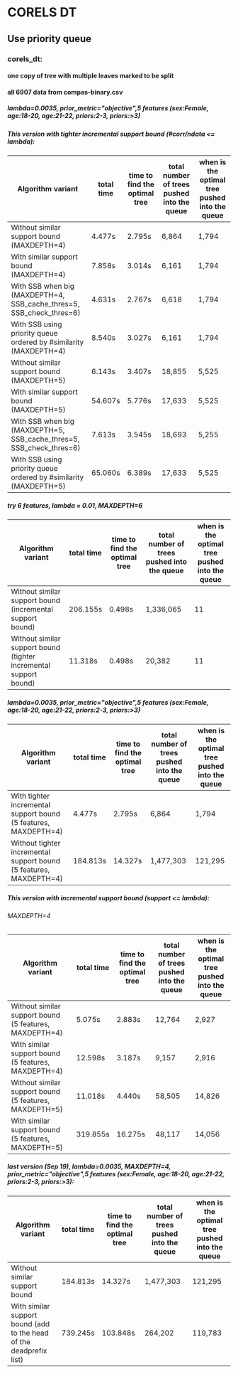 # CORELS DT

## Use priority queue

### corels_dt:
#### one copy of tree with multiple leaves marked to be split 
#### all 6907 data from compas-binary.csv

##### lambda=0.0035, prior_metric="objective",5 features (sex:Female, age:18-20, age:21-22, priors:2-3, priors:>3)

##### This version with tighter incremental support bound (#corr/ndata <= lambda):

Algorithm variant | total time | time to find the optimal tree | total number of trees pushed into the queue | when is the optimal tree pushed into the queue
  ------------- | ------------- | ------------- | -------------  | -------------
Without similar support bound (MAXDEPTH=4)| 4.477s | 2.795s | 6,864 | 1,794
With similar support bound (MAXDEPTH=4) | 7.858s | 3.014s | 6,161 | 1,794
With SSB when big (MAXDEPTH=4, SSB_cache_thres=5, SSB_check_thres=6) | 4.631s | 2.767s | 6,618 | 1,794
With SSB using priority queue ordered by #similarity (MAXDEPTH=4) | 8.540s | 3.027s | 6,161 | 1,794
Without similar support bound (MAXDEPTH=5)  | 6.143s | 3.407s | 18,855 | 5,525
With similar support bound (MAXDEPTH=5) | 54.607s | 5.776s | 17,633 | 5,525
With SSB when big (MAXDEPTH=5, SSB_cache_thres=5, SSB_check_thres=6) | 7.613s | 3.545s | 18,693 | 5,255
With SSB using priority queue ordered by #similarity (MAXDEPTH=5) | 65.060s | 6.389s | 17,633 | 5,525

##### try 6 features, lambda = 0.01, MAXDEPTH=6

Algorithm variant | total time | time to find the optimal tree | total number of trees pushed into the queue | when is the optimal tree pushed into the queue
  ------------- | ------------- | ------------- | -------------  | -------------
Without similar support bound (incremental support bound)  | 206.155s | 0.498s | 1,336,065 | 11
Without similar support bound (tighter incremental support bound)  | 11.318s | 0.498s | 20,382 | 11

##### lambda=0.0035, prior_metric="objective",5 features (sex:Female, age:18-20, age:21-22, priors:2-3, priors:>3)

Algorithm variant | total time | time to find the optimal tree | total number of trees pushed into the queue | when is the optimal tree pushed into the queue
  ------------- | ------------- | ------------- | -------------  | -------------
With tighter incremental support bound (5 features, MAXDEPTH=4)| 4.477s | 2.795s | 6,864 | 1,794
Without tighter incremental support bound (5 features, MAXDEPTH=4) | 184.813s | 14.327s | 1,477,303 | 121,295



##### This version with incremental support bound (support <= lambda):
###### MAXDEPTH=4

Algorithm variant | total time | time to find the optimal tree | total number of trees pushed into the queue | when is the optimal tree pushed into the queue
  ------------- | ------------- | ------------- | -------------  | -------------
Without similar support bound  (5 features, MAXDEPTH=4)| 5.075s | 2.883s | 12,764 | 2,927
With similar support bound (5 features, MAXDEPTH=4)| 12.598s | 3.187s | 9,157 | 2,916
Without similar support bound  (5 features, MAXDEPTH=5)| 11.018s | 4.440s | 58,505 | 14,826
With similar support bound (5 features, MAXDEPTH=5)| 319.855s | 16.275s | 48,117 | 14,056



##### last version (Sep 19), lambda=0.0035, MAXDEPTH=4, prior_metric="objective",5 features (sex:Female, age:18-20, age:21-22, priors:2-3, priors:>3):

Algorithm variant | total time | time to find the optimal tree | total number of trees pushed into the queue | when is the optimal tree pushed into the queue
  ------------- | ------------- | ------------- | -------------  | -------------
Without similar support bound | 184.813s | 14.327s | 1,477,303 | 121,295
With similar support bound (add to the head of the deadprefix list) | 739.245s | 103.848s | 264,202 | 119,783